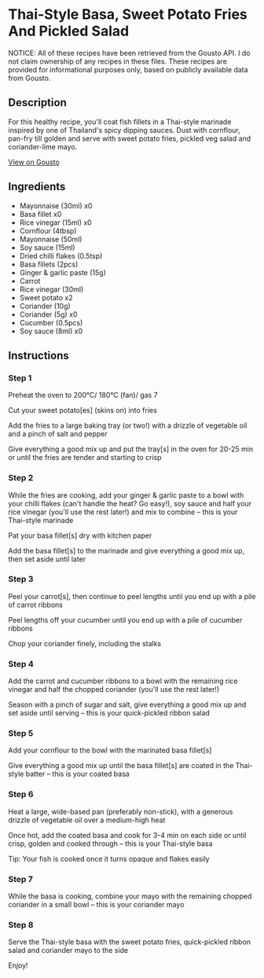 # Thai-Style Basa, Sweet Potato Fries And Pickled Salad

NOTICE: All of these recipes have been retrieved from the Gousto API. I do not claim ownership of any recipes in these files. These recipes are provided for informational purposes only, based on publicly available data from Gousto.

## Description

For this healthy recipe, you'll coat fish fillets in a Thai-style marinade inspired by one of Thailand's spicy dipping sauces. Dust with cornflour, pan-fry till golden and serve with sweet potato fries, pickled veg salad and coriander-lime mayo. 

[View on Gousto](https://www.gousto.co.uk/recipes/cookbook/thai-style-basa-sweet-potato-fries-and-pickled-salad)

## Ingredients

- Mayonnaise (30ml) x0
- Basa fillet x0
- Rice vinegar (15ml) x0
- Cornflour (4tbsp)
- Mayonnaise (50ml)
- Soy sauce (15ml)
- Dried chilli flakes (0.5tsp)
- Basa fillets (2pcs)
- Ginger & garlic paste (15g)
- Carrot
- Rice vinegar (30ml)
- Sweet potato x2
- Coriander (10g)
- Coriander (5g) x0
- Cucumber (0.5pcs)
- Soy sauce (8ml) x0

## Instructions


### Step 1

Preheat the oven to 200°C/ 180°C (fan)/ gas 7

Cut your sweet potato[es] (skins on) into fries

Add the fries to a large baking tray (or two!) with a drizzle of vegetable oil and a pinch of salt and pepper

Give everything a good mix up and put the tray[s] in the oven for 20-25 min or until the fries are tender and starting to crisp


### Step 2

While the fries are cooking, add your ginger & garlic paste to a bowl with your chilli flakes (can't handle the heat? Go easy!), soy sauce and half your rice vinegar (you'll use the rest later!) and mix to combine – this is your Thai-style marinade

Pat your basa fillet[s] dry with kitchen paper

Add the basa fillet[s] to the marinade and give everything a good mix up, then set aside until later


### Step 3

Peel your carrot[s], then continue to peel lengths until you end up with a pile of carrot ribbons

Peel lengths off your cucumber until you end up with a pile of cucumber ribbons

Chop your coriander finely, including the stalks


### Step 4

Add the carrot and cucumber ribbons to a bowl with the remaining rice vinegar and half the chopped coriander (you'll use the rest later!)

Season with a pinch of sugar and salt, give everything a good mix up and set aside until serving – this is your quick-pickled ribbon salad


### Step 5

Add your cornflour to the bowl with the marinated basa fillet[s]

Give everything a good mix up until the basa fillet[s] are coated in the Thai-style batter – this is your coated basa


### Step 6

Heat a large, wide-based pan (preferably non-stick), with a generous drizzle of vegetable oil over a medium-high heat

Once hot, add the coated basa and cook for 3-4 min on each side or until crisp, golden and cooked through – this is your Thai-style basa

Tip: Your fish is cooked once it turns opaque and flakes easily


### Step 7

While the basa is cooking, combine your mayo with the remaining chopped coriander in a small bowl – this is your coriander mayo

### Step 8

Serve the Thai-style basa with the sweet potato fries, quick-pickled ribbon salad and coriander mayo to the side

Enjoy!

